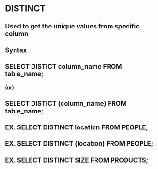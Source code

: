 # DISTINCT

## Used to get the unique values from specific column

## Syntax

## SELECT DISTICT column_name FROM table_name;

### (or)

## SELECT DISTICT (column_name) FROM table_name;

## EX. SELECT DISTINCT location FROM PEOPLE;

## EX. SELECT DISTINCT (location) FROM PEOPLE;

## EX. SELECT DISTINCT SIZE FROM PRODUCTS;
